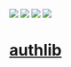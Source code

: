 ![](https://img.shields.io/npm/v/@authworks/authlib?color=green&style=flat-square)
![](https://img.shields.io/github/package-json/v/authworks/authlib?color=blue&style=flat-square)
![](https://img.shields.io/github/license/authworks/authlib?color=orange&style=flat-square)
![](https://github.com/authworks/authlib/workflows/build/badge.svg)

# [authlib](https://authworks.io)

